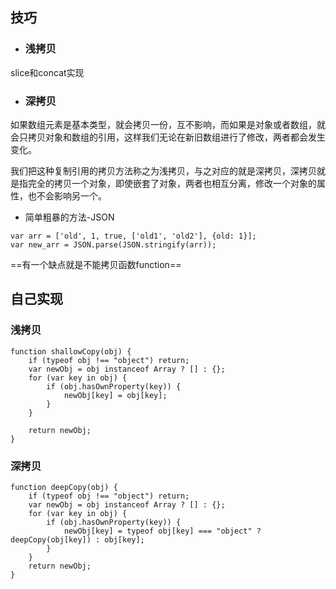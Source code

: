 ## 技巧
- ### 浅拷贝
slice和concat实现
- ### 深拷贝
如果数组元素是基本类型，就会拷贝一份，互不影响，而如果是对象或者数组，就会只拷贝对象和数组的引用，这样我们无论在新旧数组进行了修改，两者都会发生变化。

我们把这种复制引用的拷贝方法称之为浅拷贝，与之对应的就是深拷贝，深拷贝就是指完全的拷贝一个对象，即使嵌套了对象，两者也相互分离，修改一个对象的属性，也不会影响另一个。
- 简单粗暴的方法-JSON

```
var arr = ['old', 1, true, ['old1', 'old2'], {old: 1}];
var new_arr = JSON.parse(JSON.stringify(arr));
```
==有一个缺点就是不能拷贝函数function==
## 自己实现
### 浅拷贝

```
function shallowCopy(obj) {
    if (typeof obj !== "object") return;
    var newObj = obj instanceof Array ? [] : {};
    for (var key in obj) {
        if (obj.hasOwnProperty(key)) {
            newObj[key] = obj[key];    
        }
    }
    
    return newObj;
}
```
### 深拷贝
```
function deepCopy(obj) {
    if (typeof obj !== "object") return;
    var newObj = obj instanceof Array ? [] : {};
    for (var key in obj) {
        if (obj.hasOwnProperty(key)) {
            newObj[key] = typeof obj[key] === "object" ? deepCopy(obj[key]) : obj[key];
        }
    }
    return newObj;
}
```
